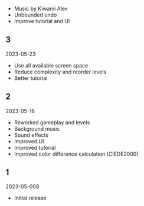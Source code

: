 * Music by Kiwami Alex
* Unbounded undo
* Improve tutorial and UI

## 3

2023-05-23

* Use all available screen space
* Reduce complexity and reorder levels
* Better tutorial

## 2

2023-05-16

* Reworked gameplay and levels
* Background music
* Sound effects
* Improved UI
* Improved tutorial
* Improved color difference calculation (CIEDE2000)

## 1

2023-05-008

* Initial release